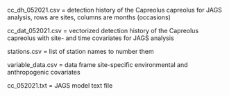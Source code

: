 cc_dh_052021.csv = detection history of the Capreolus capreolus for JAGS analysis, rows are sites, columns are months (occasions)

cc_dat_052021.csv = vectorized detection history of the Capreolus capreolus with site- and time covariates for JAGS analysis

stations.csv = list of station names to number them

variable_data.csv = data frame site-specific environmental and anthropogenic covariates

cc_052021.txt = JAGS model text file
